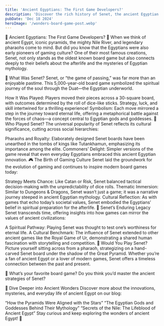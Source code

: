 ```yaml
---
title: 'Ancient Egyptians: The First Game Developers?'
description: 'Discover the rich history of Senet, the ancient Egyptian board game symbolizing the journey to the afterlife and its role in shaping modern gaming culture.'
pubDate: 'Dec 18 2024'
heroImage: '/wonders-board-game-post.webp'
---
```


🎲 Ancient Egyptians: The First Game Developers? 🏺
When we think of ancient Egypt, iconic pyramids, the mighty Nile River, and legendary pharaohs come to mind. But did you know that the Egyptians were also early pioneers of gaming culture? One of their most famous creations, Senet, not only stands as the oldest known board game but also connects deeply to their beliefs about the afterlife and the mysteries of Egyptian mythology.

🧩 What Was Senet?
Senet, or “the game of passing,” was far more than an enjoyable pastime. This 5,000-year-old board game symbolized the spiritual journey of the soul through the Duat—the Egyptian underworld.

How It Was Played: Players moved their pieces across a 30-square board, with outcomes determined by the roll of dice-like sticks. Strategy, luck, and skill intertwined for a thrilling experience!
Symbolism: Each move mirrored a step in the journey toward eternal life, offering a metaphorical battle against the forces of chaos—a concept central to Egyptian gods and goddesses.
👑 Who Played Senet?
The universal popularity of Senet reflects its cultural significance, cutting across social hierarchies:

Pharaohs and Royalty: Elaborately designed Senet boards have been unearthed in the tombs of kings like Tutankhamun, emphasizing its importance among the elite.
Commoners’ Delight: Simpler versions of the game reveal that even everyday Egyptians embraced this ancient Egyptian innovation.
🎮 The Birth of Gaming Culture
Senet laid the groundwork for the evolution of gaming and continues to inspire modern board games today:

Strategy Meets Chance: Like Catan or Risk, Senet balanced tactical decision-making with the unpredictability of dice rolls.
Thematic Immersion: Similar to Dungeons & Dragons, Senet wasn’t just a game; it was a narrative journey steeped in ancient Egyptian mythology.
Cultural Reflection: As with games that echo today’s societal values, Senet embodied the Egyptians’ belief in spiritual preparation for the afterlife.
🔮 Senet’s Enduring Legacy
Senet transcends time, offering insights into how games can mirror the values of ancient civilizations:

A Spiritual Pathway: Playing Senet was thought to test one’s worthiness for eternal life.
A Cultural Benchmark: The influence of Senet extended to other ancient games like the Royal Game of Ur, demonstrating a shared human fascination with storytelling and competition.
🤔 Would You Play Senet?
Picture yourself sitting across from a pharaoh, strategizing on a hand-carved Senet board under the shadow of the Great Pyramid. Whether you’re a fan of ancient Egypt or a lover of modern games, Senet offers a timeless connection between the past and present.

💬 What’s your favorite board game? Do you think you’d master the ancient strategies of Senet?

🚀 Dive Deeper into Ancient Wonders
Discover more about the innovations, mysteries, and everyday life of ancient Egypt on our blog:

“How the Pyramids Were Aligned with the Stars”
“The Egyptian Gods and Goddesses Behind Their Mythology”
“Secrets of the Nile: The Lifeblood of Ancient Egypt”
Stay curious and keep exploring the wonders of ancient Egypt! 🌟